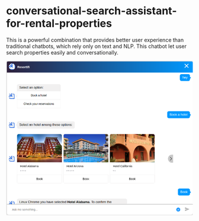# conversational-search-assistant-for-rental-properties
This is a powerful combination that provides better user experience than traditional chatbots, which rely only on text and NLP.
This chatbot let user search properties easily and conversationally.

![intro](./intro.png)
